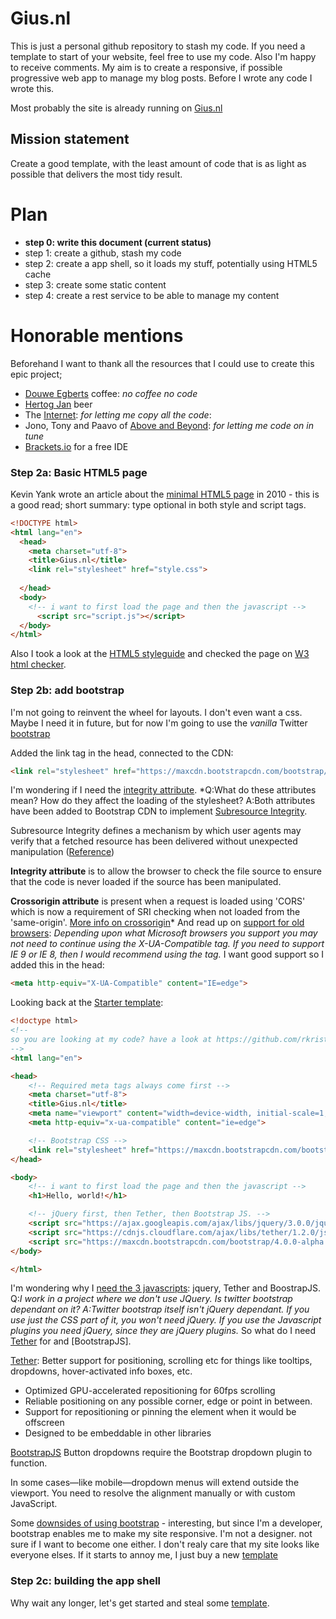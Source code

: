 # Gius.nl
This is just a personal github repository to stash my code. If you need a template to start of your website, feel free to use my code. Also I'm happy to receive comments. My aim is to create a responsive, if possible progressive web app to manage my blog posts. Before I wrote any code I wrote this.

Most probably the site is already running on [Gius.nl](gius.nl)

## Mission statement
Create a good template, with the least amount of code that is as light as possible that delivers the most tidy result.

# Plan
- **step 0: write this document (current status)**
- step 1: create a github, stash my code
- step 2: create a app shell, so it loads my stuff, potentially using HTML5 cache
- step 3: create some static content
- step 4: create a rest service to be able to manage my content

# Honorable mentions
Beforehand I want to thank all the resources that I could use to create this epic project;
- [Douwe Egberts](https://www.douwe-egberts.com/) coffee: *no coffee no code*
- [Hertog Jan](http://www.hertogjan.nl/bieren/) beer
- The [Internet](http://hmpg.net/): *for letting me copy all the code*:
- Jono, Tony and Paavo of [Above and Beyond](http://www.aboveandbeyond.nu/): *for letting me code on in tune*
- [Brackets.io](brackets.io) for a free IDE

### Step 2a: Basic HTML5 page
 Kevin Yank wrote an article about the [minimal HTML5 page](https://www.sitepoint.com/a-minimal-html-document-html5-edition/) in 2010 - this is a good read; short summary: type optional in both style and script tags.
````html
<!DOCTYPE html>
<html lang="en">
  <head>
    <meta charset="utf-8">
    <title>Gius.nl</title>
    <link rel="stylesheet" href="style.css">
    
  </head>
  <body>
    <!-- i want to first load the page and then the javascript -->
      <script src="script.js"></script>
  </body>
</html>
````
Also I took a look at the [HTML5 styleguide](http://www.w3schools.com/html/html5_syntax.asp) and checked the page on [W3 html checker](https://validator.w3.org/).
### Step 2b: add bootstrap
I'm not going to reinvent the wheel for layouts. I don't even want a css. Maybe I need it in future, but for now I'm going to use the *vanilla* Twitter [bootstrap](http://v4-alpha.getbootstrap.com/getting-started/best-practices/)

Added the link tag in the head, connected to the CDN:
````html
<link rel="stylesheet" href="https://maxcdn.bootstrapcdn.com/bootstrap/4.0.0-alpha.3/css/bootstrap.min.css" integrity="sha384-MIwDKRSSImVFAZCVLtU0LMDdON6KVCrZHyVQQj6e8wIEJkW4tvwqXrbMIya1vriY" crossorigin="anonymous">
````
I'm wondering if I need the [integrity attribute](http://stackoverflow.com/questions/32039568/what-are-the-integrity-and-crossorigin-attribute). *Q:What do these attributes mean? How do they affect the loading of the stylesheet? A:Both attributes have been added to Bootstrap CDN to implement [Subresource Integrity](http://www.w3.org/TR/SRI/).

Subresource Integrity defines a mechanism by which user agents may verify that a fetched resource has been delivered without unexpected manipulation ([Reference](https://code.google.com/p/chromium/issues/detail?id=355467))

**Integrity attribute** is to allow the browser to check the file source to ensure that the code is never loaded if the source has been manipulated.

**Crossorigin attribute** is present when a request is loaded using 'CORS' which is now a requirement of SRI checking when not loaded from the 'same-origin'. [More info on crossorigin](https://www.npmjs.com/package/ember-cli-sri#crossorigin-attribute)*
And read up on [support for old browsers](http://stackoverflow.com/questions/6771258/what-does-meta-http-equiv-x-ua-compatible-content-ie-edge-do): *Depending upon what Microsoft browsers you support you may not need to continue using the X-UA-Compatible tag. If you need to support IE 9 or IE 8, then I would recommend using the tag.*
I want good support so I added this in the head:
````html
<meta http-equiv="X-UA-Compatible" content="IE=edge"> 
````
Looking back at the [Starter template](http://v4-alpha.getbootstrap.com/getting-started/introduction/):
````html
<!doctype html>
<!-- 
so you are looking at my code? have a look at https://github.com/rkristelijn/giusnl instead
-->
<html lang="en">

<head>
    <!-- Required meta tags always come first -->
    <meta charset="utf-8">
    <title>Gius.nl</title>
    <meta name="viewport" content="width=device-width, initial-scale=1, shrink-to-fit=no">
    <meta http-equiv="x-ua-compatible" content="ie=edge">

    <!-- Bootstrap CSS -->
    <link rel="stylesheet" href="https://maxcdn.bootstrapcdn.com/bootstrap/4.0.0-alpha.3/css/bootstrap.min.css" integrity="sha384-MIwDKRSSImVFAZCVLtU0LMDdON6KVCrZHyVQQj6e8wIEJkW4tvwqXrbMIya1vriY" crossorigin="anonymous">
</head>

<body>
    <!-- i want to first load the page and then the javascript -->
    <h1>Hello, world!</h1>

    <!-- jQuery first, then Tether, then Bootstrap JS. -->
    <script src="https://ajax.googleapis.com/ajax/libs/jquery/3.0.0/jquery.min.js" integrity="sha384-THPy051/pYDQGanwU6poAc/hOdQxjnOEXzbT+OuUAFqNqFjL+4IGLBgCJC3ZOShY" crossorigin="anonymous"></script>
    <script src="https://cdnjs.cloudflare.com/ajax/libs/tether/1.2.0/js/tether.min.js" integrity="sha384-Plbmg8JY28KFelvJVai01l8WyZzrYWG825m+cZ0eDDS1f7d/js6ikvy1+X+guPIB" crossorigin="anonymous"></script>
    <script src="https://maxcdn.bootstrapcdn.com/bootstrap/4.0.0-alpha.3/js/bootstrap.min.js" integrity="sha384-ux8v3A6CPtOTqOzMKiuo3d/DomGaaClxFYdCu2HPMBEkf6x2xiDyJ7gkXU0MWwaD" crossorigin="anonymous"></script>
</body>

</html>
````
I'm wondering why I [need the 3 javascripts](http://stackoverflow.com/questions/14608681/can-i-use-twitter-bootstrap-without-jquery): jquery, Tether and BoostrapJS. Q:*I work in a project where we don't use JQuery. Is twitter bootstrap dependant on it? A:Twitter bootstrap itself isn't jQuery dependant. If you use just the CSS part of it, you won't need jQuery. If you use the Javascript plugins you need jQuery, since they are jQuery plugins.*
So what do I need [Tether](http://github.hubspot.com/tether/) for and [BootstrapJS].

[Tether](http://github.hubspot.com/tether/):
Better support for positioning, scrolling etc for things like tooltips, dropdowns, hover-activated info boxes, etc.
- Optimized GPU-accelerated repositioning for 60fps scrolling
- Reliable positioning on any possible corner, edge or point in between.
- Support for repositioning or pinning the element when it would be offscreen
- Designed to be embeddable in other libraries

[BootstrapJS]()
Button dropdowns require the Bootstrap dropdown plugin to function.

In some cases—like mobile—dropdown menus will extend outside the viewport. You need to resolve the alignment manually or with custom JavaScript.

Some [downsides of using bootstrap](http://www.zingdesign.com/5-reasons-not-to-use-twitter-bootstrap/) - interesting, but since I'm a developer, bootstrap enables me to make my site responsive. I'm not a designer. not sure if I want to become one either. I don't realy care that my site looks like everyone elses. If it starts to annoy me, I just buy a new [template](https://themeforest.net/search?utf8=%E2%9C%93&term=bootstrap&referrer=search&view=grid&sort=sales&date=&category=site-templates&price_min=&price_max=&sales=&rating_min=4&gclid=CNO5keKi0M4CFcIV0wodRSMDPg)
### Step 2c: building the app shell
Why wait any longer, let's get started and steal some [template](http://v4-alpha.getbootstrap.com/examples/jumbotron/).